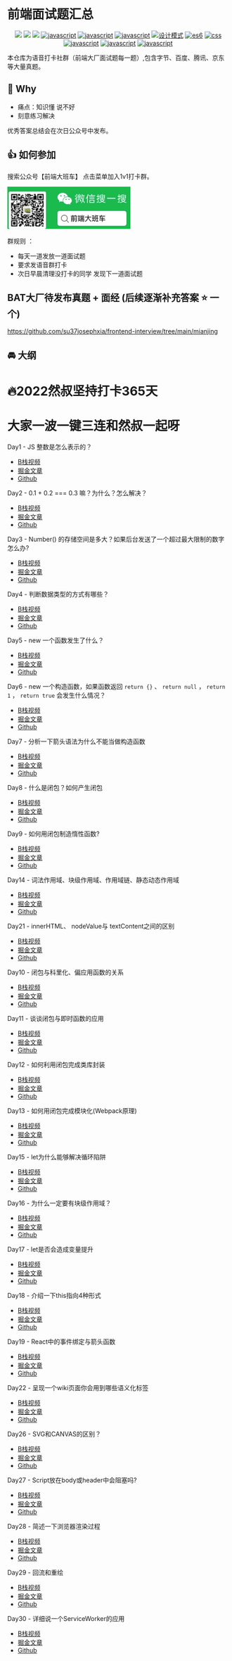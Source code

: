 # 前端面试题汇总

<p align="center">
<a href="https://github.com/su37josephxia/frontend-interview/issues"><img src="https://img.shields.io/github/languages/top/badges/shields.svg?label=Javascript" ></a>
<a href="https://github.com/su37josephxia/frontend-interview/issues"><img src="https://img.shields.io/github/languages/top/badges/shields.svg?label=css" ></a>
  <a href="https://github.com/su37josephxia/frontend-interview/issues"><img src="https://img.shields.io/github/languages/top/badges/shields.svg?label=Vue" ></a>
  <a href="https://github.com/su37josephxia/frontend-interview/issues"><img src="https://img.shields.io/github/languages/top/badges/shields.svg?label=react" alt="javascript"></a>
  <a href="https://github.com/su37josephxia/frontend-interview/issues"><img src="https://img.shields.io/github/languages/top/badges/shields.svg?label=webpack" alt="javascript"></a>
    <a href="https://github.com/su37josephxia/frontend-interview/issues"><img src="https://img.shields.io/github/languages/top/badges/shields.svg?label=pattern" alt="javascript"></a>
<a href="https://github.com/su37josephxia/frontend-interview/issues"><img src="https://img.shields.io/github/languages/top/badges/shields.svg?label=hybird" alt="设计模式"></a>
<a href="https://github.com/su37josephxia/frontend-interview/issues"><img src="https://img.shields.io/github/languages/top/badges/shields.svg?label=optimizing" alt="es6"></a>
  <a href="https://github.com/su37josephxia/frontend-interview/issues"><img src="https://img.shields.io/github/languages/top/badges/shields.svg?label=engineering" alt="css"></a>
  <a href="https://github.com/su37josephxia/frontend-interview/issues"><img src="https://img.shields.io/github/languages/top/badges/shields.svg?label=security" alt="javascript"></a>
  <a href="https://github.com/su37josephxia/frontend-interview/issues"><img src="https://img.shields.io/github/languages/top/badges/shields.svg?label=algorithm" alt="javascript"></a>
    <a href="https://github.com/su37josephxia/frontend-interview/issues"><img src="https://img.shields.io/github/languages/top/badges/shields.svg?label=mvvm" alt="javascript"></a>
</p>





本仓库为语音打卡社群（前端大厂面试题每一题）,包含字节、百度、腾讯、京东等大量真题。

## 🚀 Why 
 - 痛点：知识懂 说不好
 - 刻意练习解决

优秀答案总结会在次日公众号中发布。

## 👍 如何参加
搜索公众号【前端大班车】 点击菜单加入1v1打卡群。

![wx](./assets/wx.png)


群规则 ：
- 每天一道发放一道面试题
- 要求发语音群打卡 
- 次日早晨清理没打卡的同学 发现下一道面试题

## BAT大厂待发布真题 + 面经 (后续逐渐补充答案 ⭐️ 一个)

https://github.com/su37josephxia/frontend-interview/tree/main/mianjing

## 🚘 大纲
# 🔥2022然叔坚持打卡365天
大家一波一键三连和然叔一起呀
===============
Day1 - JS 整数是怎么表示的？
- [B栈视频](https://www.bilibili.com/video/BV1gr4y1U7pY?p=1)
- [掘金文章](https://juejin.cn/post/7048191028280426526)
- [Github](https://github.com/su37josephxia/frontend-interview/issues/3)

Day2 - 0.1 + 0.2 === 0.3 嘛？为什么？怎么解决？
- [B栈视频](https://www.bilibili.com/video/BV1gr4y1U7pY?p=2)
- [掘金文章](https://juejin.cn/post/7048554678858022925)
- [Github](https://github.com/su37josephxia/frontend-interview/issues/2)

Day3 - Number() 的存储空间是多大？如果后台发送了一个超过最大限制的数字怎么办?
- [B栈视频](https://www.bilibili.com/video/BV1gr4y1U7pY?p=3)
- [掘金文章](https://juejin.cn/post/7048998409067298830)
- [Github](https://github.com/su37josephxia/frontend-interview/issues/4)

Day4 - 判断数据类型的方式有哪些？
- [B栈视频](https://www.bilibili.com/video/BV1gr4y1U7pY?p=4)
- [掘金文章](https://juejin.cn/post/7049383966700208165)
- [Github](https://github.com/su37josephxia/frontend-interview/issues/5)

Day5 - new 一个函数发生了什么？
- [B栈视频](https://www.bilibili.com/video/BV1gr4y1U7pY?p=5)
- [掘金文章](https://juejin.cn/post/7049731312801808420)
- [Github](https://github.com/su37josephxia/frontend-interview/issues/6)

Day6 - new 一个构造函数，如果函数返回 `return {}` 、 `return null` ， `return 1` ， `return true` 会发生什么情况？
- [B栈视频](https://www.bilibili.com/video/BV1gr4y1U7pY?p=6)
- [掘金文章](https://juejin.cn/post/7050087767962976287)
- [Github](https://github.com/su37josephxia/frontend-interview/issues/7)

Day7 - 分析一下箭头语法为什么不能当做构造函数
- [B栈视频](https://www.bilibili.com/video/BV1gr4y1U7pY?p=7)
- [掘金文章](https://juejin.cn/post/7050476297318825992)
- [Github](https://github.com/su37josephxia/frontend-interview/issues/25)

Day8 - 什么是闭包？如何产生闭包
- [B栈视频](https://www.bilibili.com/video/BV1gr4y1U7pY?p=8)
- [掘金文章](https://juejin.cn/post/7050861660000976904)
- [Github](https://github.com/su37josephxia/frontend-interview/issues/20)

Day9 - 如何用闭包制造惰性函数?
- [B栈视频](https://www.bilibili.com/video/BV1gr4y1U7pY?p=9)
- [掘金文章](https://juejin.cn/post/7051233635608821797/)
- [Github](https://github.com/su37josephxia/frontend-interview/issues/23)

Day14 - 词法作用域、块级作用域、作用域链、静态动态作用域
- [B栈视频](https://www.bilibili.com/video/BV1gr4y1U7pY?p=14)
- [掘金文章](https://juejin.cn/post/7053087344827744292)
- [Github](https://github.com/su37josephxia/frontend-interview/issues/21)

Day21 - innerHTML、 nodeValue与 textContent之间的区别
- [B栈视频](https://www.bilibili.com/video/BV1gr4y1U7pY?p=21)
- [掘金文章](https://juejin.cn/post/7056045978855571493)
- [Github](https://github.com/su37josephxia/frontend-interview/issues/26)

Day10 - 闭包与科里化、偏应用函数的关系
- [B栈视频](https://www.bilibili.com/video/BV1gr4y1U7pY?p=10)
- [掘金文章](https://juejin.cn/post/7051547767855906852)
- [Github](https://github.com/su37josephxia/frontend-interview/issues/54)

Day11 - 谈谈闭包与即时函数的应用
- [B栈视频](https://www.bilibili.com/video/BV1gr4y1U7pY?p=11)
- [掘金文章](https://juejin.cn/post/7051968010512236574)
- [Github](https://github.com/su37josephxia/frontend-interview/issues/55)

Day12 - 如何利用闭包完成类库封装
- [B栈视频](https://www.bilibili.com/video/BV1gr4y1U7pY?p=12)
- [掘金文章](https://juejin.cn/post/7052238635671748616)
- [Github](https://github.com/su37josephxia/frontend-interview/issues/56)

Day13 - 如何用闭包完成模块化(Webpack原理)
- [B栈视频](https://www.bilibili.com/video/BV1gr4y1U7pY?p=13)
- [掘金文章](https://juejin.cn/post/7052658786477015054)
- [Github](https://github.com/su37josephxia/frontend-interview/issues/57)

Day15 - let为什么能够解决循环陷阱
- [B栈视频](https://www.bilibili.com/video/BV1gr4y1U7pY?p=15)
- [掘金文章](https://juejin.cn/post/7053475694730280997)
- [Github](https://github.com/su37josephxia/frontend-interview/issues/58)

Day16 - 为什么一定要有块级作用域？
- [B栈视频](https://www.bilibili.com/video/BV1gr4y1U7pY?p=16)
- [掘金文章](https://juejin.cn/post/7053826986812112909)
- [Github](https://github.com/su37josephxia/frontend-interview/issues/59)

Day17 - let是否会造成变量提升
- [B栈视频](https://www.bilibili.com/video/BV1gr4y1U7pY?p=17)
- [掘金文章](https://juejin.cn/post/7054194651380580389)
- [Github](https://github.com/su37josephxia/frontend-interview/issues/60)

Day18 - 介绍一下this指向4种形式
- [B栈视频](https://www.bilibili.com/video/BV1gr4y1U7pY?p=18)
- [掘金文章](https://juejin.cn/post/7054525103098298404)
- [Github](https://github.com/su37josephxia/frontend-interview/issues/61)

Day19 - React中的事件绑定与箭头函数
- [B栈视频](https://www.bilibili.com/video/BV1gr4y1U7pY?p=19)
- [掘金文章](https://juejin.cn/post/7054949116295512077)
- [Github](https://github.com/su37josephxia/frontend-interview/issues/71)

Day22 - 呈现一个wiki页面你会用到哪些语义化标签
- [B栈视频](https://www.bilibili.com/video/BV1gr4y1U7pY?p=22)
- [掘金文章](https://juejin.cn/post/7056047002903134244)
- [Github](https://github.com/su37josephxia/frontend-interview/issues/74)

Day26 - SVG和CANVAS的区别？
- [B栈视频](https://www.bilibili.com/video/BV1nq4y1w7sW)
- [掘金文章](https://juejin.cn/post/7057410984914190350)
- [Github](https://github.com/su37josephxia/frontend-interview/issues/78)

Day27 - Script放在body或header中会阻塞吗?
- [B栈视频](https://www.bilibili.com/video/BV1wq4y1F7P7)
- [掘金文章]()
- [Github](https://github.com/su37josephxia/frontend-interview/issues/79)

Day28 - 简述一下浏览器渲染过程
- [B栈视频](https://www.bilibili.com/video/BV1RS4y1L7zn/)
- [掘金文章]()
- [Github](https://github.com/su37josephxia/frontend-interview/issues/80)

Day29 - 回流和重绘
- [B栈视频](https://www.bilibili.com/video/BV1qb4y1E7Qj)
- [掘金文章]()
- [Github](https://github.com/su37josephxia/frontend-interview/issues/81)

Day30 - 详细说一个ServiceWorker的应用
- [B栈视频](https://www.bilibili.com/video/BV1e3411E7iz)
- [掘金文章]()
- [Github](https://github.com/su37josephxia/frontend-interview/issues/86)

